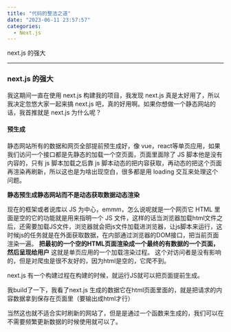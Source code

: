 ```yaml
---
title: "代码的整洁之道"
date: "2023-06-11 23:57:57"
categories:
  - Next.js
---
```


next.js 的强大

---

### next.js 的强大

我这期间一直在使用 next.js 构建我的项目，我发现 next.js 真是太好用了，所以我决定忽悠大家一起来搞 next.js 吧，真的好用啊。如果你想做一个静态网站的话，我首推就是 next.js 为什么呢？


#### 预生成

静态网站所有的数据和网页全部提前预生成好，像 vue，react等单页应用，如果我们访问一个接口都是先静态的加载一个空页面，页面里面除了 JS 脚本他是没有内容的，只有 js 脚本加载之后靠 js 脚本动态的把内容获取，再动态的把这个页面再渲染再刷新，所以这也是为啥出现空白，很多都是用 loading 交互来处理这个问题。

**静态预生成静态网站而不是动态获取数据动态渲染**

现在的框架或者说库以 JS 为中心，emmm，怎么说呢就是一个网页它 HTML 里面是空的它的功能就是用来指明一个 JS 文件，这样的话当浏览器加载html文件之后，还需要加载JS文件，浏览器就会把js文件加载进浏览器，让js脚本来运行，这时候js的任务就是在外面获取数据，在内部通过浏览器的DOM接口，把当前页面渲染一遍。
**把最初的一个空的HTML页面渲染成一个最终的有数据的一个页面，然后呈现给用户**
这就是单页应用的一个加载渲染过程。
这个对访问者是没有影响的，但是对爬虫是很不友好的，因为html是空的，它爬不到。

next.js 有一个构建过程在构建的时候，就运行JS就可以把页面提前生成。

我build了一下，我看了next.js 生成的数据它在html页面里面的，就是把请求的内容数据拿到保存在页面里（要输出成html才行）

当然这也就不适合实时刷新的网站了，但是是通过一个函数来生成的，我们可以在不需要频繁更新数据的时候使用就可以了。
